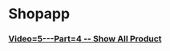 # Shopapp
<!-- ### []('') -->


### [Video=5---Part=4 -- Show All Product](https://github.com/codewithrafiq/flutter_shopApp/tree/c708854d41ca7a91cd1668b32c499002e1262321) 
